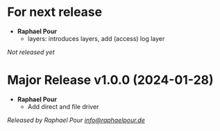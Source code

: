 # For next release
  * **Raphael Pour**
    * layers: introduces layers, add (access) log layer

*Not released yet*

# Major Release v1.0.0 (2024-01-28)
  * **Raphael Pour**
    * Add direct and file driver

*Released by Raphael Pour <info@raphaelpour.de>*
